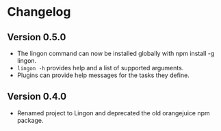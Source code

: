 # Changelog

## Version 0.5.0

* The lingon command can now be installed globally with npm install -g lingon.
* `lingon -h` provides help and a list of supported arguments.
* Plugins can provide help messages for the tasks they define.

## Version 0.4.0

* Renamed project to Lingon and deprecated the old orangejuice npm package.
